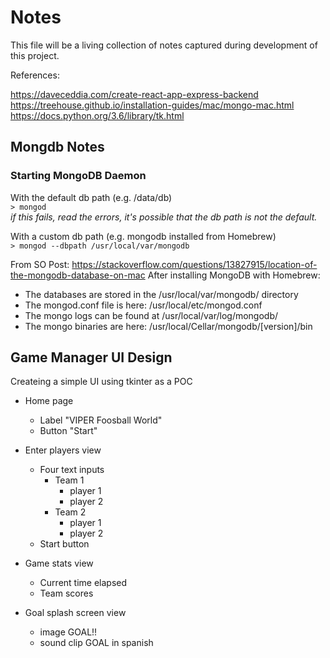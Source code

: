 
# Notes

This file will be a living collection of notes captured during development of this project.

References:

https://daveceddia.com/create-react-app-express-backend   
https://treehouse.github.io/installation-guides/mac/mongo-mac.html   
https://docs.python.org/3.6/library/tk.html

## Mongdb Notes

### Starting MongoDB Daemon  

With the default db path (e.g. /data/db)   
`> mongod`   
_if this fails, read the errors, it's possible that the db path is not the default._

With a custom db path (e.g. mongodb installed from Homebrew)   
`> mongod --dbpath /usr/local/var/mongodb`

From SO Post: https://stackoverflow.com/questions/13827915/location-of-the-mongodb-database-on-mac
After installing MongoDB with Homebrew:
- The databases are stored in the /usr/local/var/mongodb/ directory
- The mongod.conf file is here: /usr/local/etc/mongod.conf
- The mongo logs can be found at /usr/local/var/log/mongodb/
- The mongo binaries are here: /usr/local/Cellar/mongodb/[version]/bin

## Game Manager UI Design

Createing a simple UI using tkinter as a POC

- Home page
  - Label "VIPER Foosball World"
  - Button "Start"

- Enter players view
  - Four text inputs
    - Team 1
      - player 1
      - player 2
    - Team 2
      - player 1
      - player 2
  - Start button

- Game stats view
  - Current time elapsed
  - Team scores

- Goal splash screen view
  - image GOAL!!
  - sound clip GOAL in spanish

